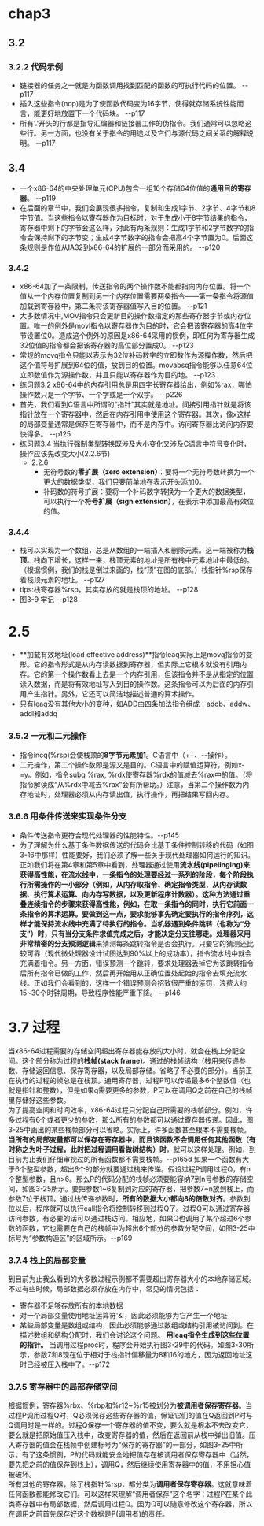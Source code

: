 # chap3
## 3.2
### 3.2.2 代码示例
* 链接器的任务之一就是为函数调用找到匹配的函数的可执行代码的位置。 --p117  
* 插入这些指令(nop)是为了使函数代码变为16字节，使得就存储系统性能而言，能更好地放置下一个代码块。  --p117
* 所有'.'开头的行都是指导汇编器和链接器工作的伪指令。我们通常可以忽略这些行。另一方面，也没有关于指令的用途以及它们与源代码之间关系的解释说明。 --p117  
## 3.4
* 一个x86-64的中央处理单元(CPU)包含一组16个存储64位值的**通用目的寄存器**。 --p119
* 在后面的章节中，我们会展现很多指令，复制和生成1字节、2字节、4字节和8字节值。当这些指令以寄存器作为目标时，对于生成小于8字节结果的指令，寄存器中剩下的字节会这么样，对此有两条规则：生成1字节和2字节数字的指令会保持剩下的字节变；生成4字节数字的指令会把高4个字节置为0。后面这条规则是作位从IA32到x86-64的扩展的一部分而采用的。 --p120
### 3.4.2
* x86-64加了一条限制，传送指令的两个操作数不能都指向内存位置。将一个值从一个内存位置复制到另一个内存位置需要两条指令——第一条指令将源值加载到寄存器中，第二条将该寄存器值写入目的位置。 --p121
* 大多数情况中,MOV指令只会更新目的操作数指定的那些寄存器字节或内存位置。唯一的例外是movl指令以寄存器作为目的时，它会把该寄存器的高4位字节设置位0。造成这个例外的原因是x86-64采用的惯例，即任何为寄存器生成32位值的指令都会把该寄存器的高位部分置成0。 --p123
* 常规的movq指令只能以表示为32位补码数字的立即数作为源操作数，然后把这个值符号扩展到64位的值，放到目的位置。movabsq指令能够以任意64位立即数值作为源操作数，并且只能以寄存器作为目的地。 --p123
* 练习题3.2 x86-64中的内存引用总是用四字长寄存器给出，例如%rax，哪怕操作数只是一个字节、一个字或是一个双字。 --p226
* 首先，我们看到C语言中所谓的“指针”其实就是地址。间接引用指针就是将该指针放在一个寄存器中，然后在内存引用中使用这个寄存器。其次，像x这样的局部变量通常是保存在寄存器中，而不是内存中。访问寄存器比访问内存要快得多。 --p125
* 练习题3.4 当执行强制类型转换既涉及大小变化又涉及C语言中符号变化时，操作应该先改变大小(2.2.6节)
    * 2.2.6 
        * 无符号数的**零扩展（zero extension）**：要将一个无符号数转换为一个更大的数据类型，我们只要简单地在表示开头添加0。
        * 补码数的符号扩展：要将一个补码数字转换为一个更大的数据类型，可以执行一个**符号扩展（sign extension）**，在表示中添加最高有效位的值。
### 3.4.4
* 栈可以实现为一个数组，总是从数组的一端插入和删除元素。这一端被称为**栈顶**。栈向下增长，这样一来，栈顶元素的地址是所有栈中元素地址中最低的。（根据惯例，我们的栈是倒过来画的，栈“顶”在图的底部。）栈指针%rsp保存着栈顶元素的地址。 --p127
* tips:栈寄存器%rsp，其实存放的就是栈顶的地址。 --p128
* 图3-9 牢记 --p128
# 2.5
* **加载有效地址(load effective address)**指令leaq实际上是movq指令的变形。它的指令形式是从内存读数据到寄存器，但实际上它根本就没有引用内存。它的第一个操作数看上去是一个内存引用，但该指令并不是从指定的位置读入数据，而是将有效地址写入到目的操作数。这条指令可以为后面的内存引用产生指针。另外，它还可以简洁地描述普通的算术操作。
* 只有leaq没有其他大小的变种，如ADD由四条加法指令组成：addb、addw、addl和addq
### 3.5.2 一元和二元操作
* 指令incq(%rsp)会使栈顶的**8字节元素加1**。C语言中（++、--操作）。
* 二元操作，第二个操作数即是源又是目的。C语言中的赋值运算符，例如x-=y。例如，指令subq %rax, %rdx使寄存器%rdx的值减去%rax中的值。（将指令解读成“从%rdx中减去%rax”会有所帮助。）注意，当第二个操作数为内存地址时，处理器必须从内存读出值，执行操作，再把结果写回内存。
### 3.6.6 用条件传送来实现条件分支
* 条件传送指令更符合现代处理器的性能特性。--p145
* 为了理解为什么基于条件数据传送的代码会比基于条件控制转移的代码（如图3-16中那样）性能要好，我们必须了解一些关于现代处理器如何运行的知识。正如我们将在第4章和第5章中看到，处理器通过使用**流水线(pipelinging)**来获得高性能，在流水线中，一条指令的处理要经过一系列的阶段，每个阶段执行所需操作的一小部分（例如，从内存取指令、确定指令类型、从内存读数据、执行算术运算、向内存写数据，以及更新程序计数器）。这种方法通过重叠连续指令的步骤来获得高性能，例如，在取一条指令的同时，执行它前面一条指令的算术运算。要做到这一点，要求能够事先确定要执行的指令序列，这样才能保持流水线中充满了待执行的指令。当机器遇到条件跳转（也称为“分支”）时，只有当分支条件求值完成之后，才能决定分支往哪走。处理器采用非常精密的**分支预测逻辑**来猜测每条跳转指令是否会执行。只要它的猜测还比较可靠（现代微处理器设计试图达到90%以上的成功率），指令流水线中就会充满着指令。另一方面，错误预测一个跳转，要求处理器丢掉它为该跳转指令后所有指令已做的工作，然后再开始用从正确位置处起始的指令去填充流水线。正如我们会看到的，这样一个错误预测会招致很严重的惩罚，浪费大约15~30个时钟周期，导致程序性能严重下降。 --p146

# 3.7 过程
当x86-64过程需要的存储空间超出寄存器能存放的大小时，就会在栈上分配空间。这个部分称为过程的**栈帧(stack frame)**。通过的栈帧结构（栈用来传递参数、存储返回信息、保存寄存器，以及局部存储。省略了不必要的部分）。当前正在执行的过程的帧总是在栈顶。通用寄存器，过程P可以传递最多6个整数值（也就是指针和整数），但是如果q需要更多的参数，P可以在调用Q之前在自己的栈帧里存储好这些参数。  
为了提高空间和时间效率，x86-64过程只分配自己所需要的栈帧部分。例如，许多过程有6个或者更少的参数，那么所有的参数都可以通过寄存器传递。因此，图3-25中画出的某些栈帧部分可以省略。实际上，许多函数甚至根本不需要栈帧。**当所有的局部变量都可以保存在寄存器中，而且该函数不会调用任何其他函数（有时称之为叶子过程，此时把过程调用看做树结构）时**，就可以这样处理。例如，到目前为止我们仔细审视过的所有函数都不需要栈帧。--p165d
如果一个函数有大于6个整型参数，超出6个的部分就要通过栈来传递。假设过程P调用过程Q，有n个整型参数，且n>6。那么P的代码分配的栈帧必须要能容纳7到n号参数的存储空间，如图3-25所示。要把参数1~6复制到对应的寄存器，把参数7~n放到栈上，而参数7位于栈顶。通过栈传递参数时，**所有的数据大小都向8的倍数对齐**。参数到位以后，程序就可以执行call指令将控制转移到过程Q了。过程Q可以通过寄存器访问参数，有必要的话可以通过栈访问。相应地，如果Q也调用了某个超过6个参数的函数，它也需要在自己的栈帧中为超出6个部分的参数分配空间，如图3-25中标号为“参数构造区”的区域所示。--p169

### 3.7.4 栈上的局部变量
到目前为止我么看到的大多数过程示例都不需要超出寄存器大小的本地存储区域。不过有些时候，局部数据必须存放在内存中，常见的情况包括：
* 寄存器不足够存放所有的本地数据
* 对一个局部变量使用地址运算符'&'，因此必须能够为它产生一个地址
* 某些局部变量是数组或结构，因此必须能够通过数组或结构引用被访问到。在描述数组和结构分配时，我们会讨论这个问题。
**用leaq指令生成到这些位置的指针。** 当调用过程proc时，程序会开始执行图3-29中的代码。如图3-30所示，参数7和8现在位于相对于栈指针偏移量为8和16的地方，因为返回地址这时已经被压入栈中了。--p172

### 3.7.5 寄存器中的局部存储空间
根据惯例，寄存器%rbx、%rbp和%r12~%r15被划分为**被调用者保存寄存器**。当过程P调用过程Q时，Q必须保存这些寄存器的值，保证它们的值在Q返回到P时与Q调用时是一样的。过程Q保存一个寄存器的值不变，要么就是根本不去改变它，要么就是把原始值压入栈中，改变寄存器的值，然后在返回前从栈中弹出旧值。压入寄存器的值会在栈帧中创建标号为“保存的寄存器”的一部分，如图3-25中所示。有了这条惯例，P的代码就能安全地把值存在被调用者保存寄存器中（当然，要先把之前的值保存到栈上），调用Q，然后继续使用寄存器中的值，不用担心值被破坏。  
所有其他的寄存器，除了栈指针%rsp，都分类为**调用者保存寄存器**。这就意味着任何函数都能修改它们。可以这样来理解“调用者保存”这个名字：过程P在某个此类寄存器中有局部数据，然后调用过程Q。因为Q可以随意修改这个寄存器，所以在调用之前首先保存好这个数据是P(调用者)的责任。